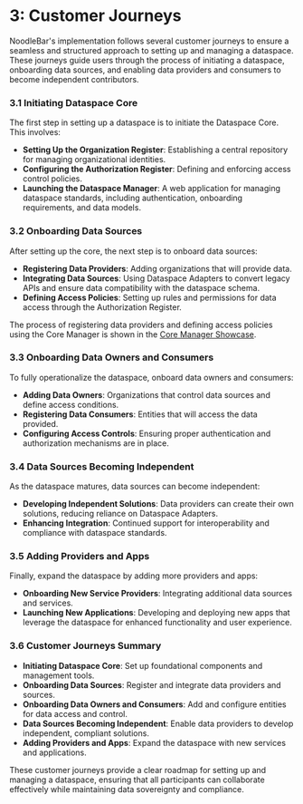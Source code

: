 # 3: Customer Journeys

NoodleBar's implementation follows several customer journeys to ensure a seamless and structured approach to setting up and managing a dataspace. These journeys guide users through the process of initiating a dataspace, onboarding data sources, and enabling data providers and consumers to become independent contributors.

### 3.1 Initiating Dataspace Core

The first step in setting up a dataspace is to initiate the Dataspace Core. This involves:

- **Setting Up the Organization Register**: Establishing a central repository for managing organizational identities.
- **Configuring the Authorization Register**: Defining and enforcing access control policies.
- **Launching the Dataspace Manager**: A web application for managing dataspace standards, including authentication, onboarding requirements, and data models.

### 3.2 Onboarding Data Sources

After setting up the core, the next step is to onboard data sources:

- **Registering Data Providers**: Adding organizations that will provide data.
- **Integrating Data Sources**: Using Dataspace Adapters to convert legacy APIs and ensure data compatibility with the dataspace schema.
- **Defining Access Policies**: Setting up rules and permissions for data access through the Authorization Register.

The process of registering data providers and defining access policies using the Core Manager is shown in the [Core Manager Showcase](/10%20-%20Core%20Manager%20Showcase).

### 3.3 Onboarding Data Owners and Consumers

To fully operationalize the dataspace, onboard data owners and consumers:

- **Adding Data Owners**: Organizations that control data sources and define access conditions.
- **Registering Data Consumers**: Entities that will access the data provided.
- **Configuring Access Controls**: Ensuring proper authentication and authorization mechanisms are in place.

### 3.4 Data Sources Becoming Independent

As the dataspace matures, data sources can become independent:

- **Developing Independent Solutions**: Data providers can create their own solutions, reducing reliance on Dataspace Adapters.
- **Enhancing Integration**: Continued support for interoperability and compliance with dataspace standards.

### 3.5 Adding Providers and Apps

Finally, expand the dataspace by adding more providers and apps:

- **Onboarding New Service Providers**: Integrating additional data sources and services.
- **Launching New Applications**: Developing and deploying new apps that leverage the dataspace for enhanced functionality and user experience.

### 3.6 Customer Journeys Summary

- **Initiating Dataspace Core**: Set up foundational components and management tools.
- **Onboarding Data Sources**: Register and integrate data providers and sources.
- **Onboarding Data Owners and Consumers**: Add and configure entities for data access and control.
- **Data Sources Becoming Independent**: Enable data providers to develop independent, compliant solutions.
- **Adding Providers and Apps**: Expand the dataspace with new services and applications.

These customer journeys provide a clear roadmap for setting up and managing a dataspace, ensuring that all participants can collaborate effectively while maintaining data sovereignty and compliance.
